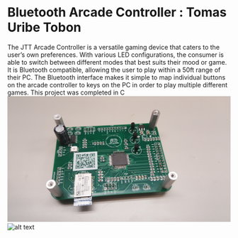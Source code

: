 # Bluetooth Arcade Controller : Tomas Uribe Tobon 
The JTT Arcade Controller is a versatile gaming device that caters to the user’s own preferences. With various LED configurations, the consumer is able to switch between different modes that best suits their mood or game. It is Bluetooth compatible, allowing the user to play within a 50ft range of their PC. The Bluetooth interface makes it simple to map individual buttons on the arcade controller to keys on the PC in order to play multiple different games. This project was completed in C
![alt text](https://github.com/tomasu10/BluetoothArcadeController/blob/master/Pictures%20%26%20Videos/FinalPCBDesign-Front.jpg) ![alt text](https://github.com/tomasu10/BluetoothArcadeController/blob/master/Pictures%20%26%20Videos/FINALJTTARCADECONTROLLERGIF.gif)


